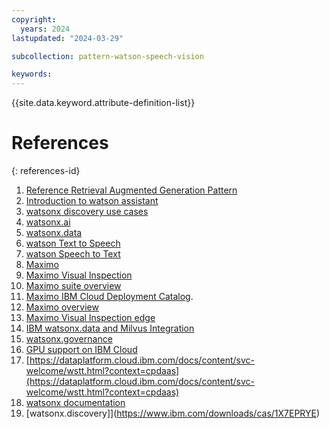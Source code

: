 ```yaml
---
copyright:
  years: 2024
lastupdated: "2024-03-29"

subcollection: pattern-watson-speech-vision

keywords:
---
```

{{site.data.keyword.attribute-definition-list}}

# References

{: references-id}

1. [Reference Retrieval Augmented Generation Pattern](http://cloud.ibm.com/docs/pattern-genai-rag?topic=pattern-genai-rag-genai-pattern)
2. [Introduction to watson assistant](http://cloud.ibm.com/docs/watson-assistant?topic=watson-assistant-welcome-new-assistant)
3. [watsonx discovery use cases](http://ibm.com/products/watson-discovery/use-cases)
4. [watsonx.ai](http://ibm.com/products/watsonx-ai)
5. [watsonx.data](http://cloud.ibm.com/docs/watsonxdata)
6. [watson Text to Speech](http://cloud.ibm.com/docs/text-to-speech?topic=text-to-speech-gettingStarted)
7. [watson Speech to Text](http://cloud.ibm.com/docs/speech-to-text?topic=speech-to-text-gettingStarted)
8. [Maximo](http://ibm.com/docs/en/mas-cd/maximo-manage/continuous-delivery?topic=SSLPL8_cd/com.ibm.mam.doc/upgrade/c_mas_architecture.htm)
9. [Maximo Visual Inspection](https://www.ibm.com/docs/en/mas-cd/maximo-vi/continuous-delivery?topic=maximo-visual-inspection-edge)
10. [Maximo suite overview](https://cloud.ibm.com/docs/maximo-application-suite?topic=maximo-application-suite-overview)
11. [Maximo IBM Cloud Deployment Catalog](https://cloud.ibm.com/catalog/architecture/deploy-arch-ibm-mas-fc308868-e530-4605-884e-e1b3f50b3b66-global#help).
12. [Maximo overview](1.https:/www.ibm.com/docs/en/mas-cd/maximo-vi/continuous-delivery?topic=overview)
13. [Maximo Visual Inspection edge](1.https:/www.ibm.com/docs/en/mas-cd/maximo-vi/continuous-delivery?topic=maximo-visual-inspection-edge.)
14. [IBM watsonx.data and Milvus Integration](https://cloud.ibm.com/docs/watsonxdata?topic=watsonxdata-adding-milvus-service)
15. [watsonx.governance](https://www.ibm.com/products/watsonx-governance)
16. [GPU support on IBM Cloud](https://www.ibm.com/docs/en/mas-cd/maximo-vi/continuous-delivery?topic=planning-supported-gpus-devices)
17. [https://dataplatform.cloud.ibm.com/docs/content/svc-welcome/wstt.html?context=cpdaas](https://dataplatform.cloud.ibm.com/docs/content/svc-welcome/wstt.html?context=cpdaas)
18. [watsonx documentation](https://dataplatform.cloud.ibm.com/docs/content/wsj/getting-started/welcome-main.html?context=wx&audience=wdp)
19. [watsonx.discovery]](https://www.ibm.com/downloads/cas/1X7EPRYE)
